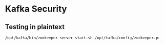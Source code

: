 # **Kafka Security**

## **Testing in plaintext**

```bash
/opt/kafka/bin/zookeeper-server-start.sh /opt/kafka/config/zookeeper.properties
```